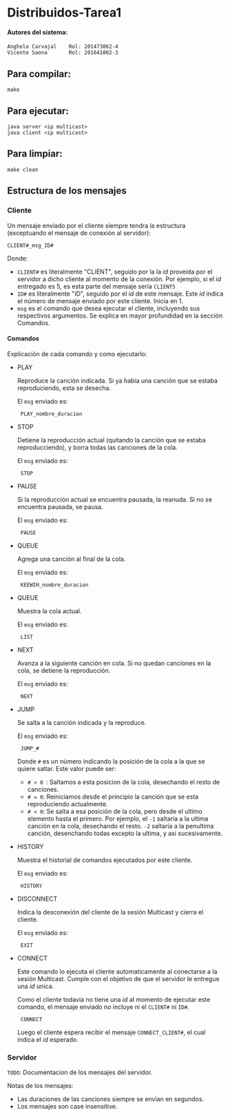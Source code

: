 # Distribuidos-Tarea1

#### Autores del sistema:

	Anghelo Carvajal	Rol: 201473062-4
	Vicente Saona		Rol: 201641002-3


## Para compilar:

	make

## Para ejecutar:

	java server <ip multicast>
	java client <ip multicast>

## Para limpiar:

	make clean

## Estructura de los mensajes

### Cliente

Un mensaje enviado por el cliente siempre tendra la estructura (exceptuando el mensaje de conexión al servidor):

    CLIENT#_msg_ID#

Donde:
 - ```CLIENT#``` es literalmente "CLIENT", seguido por la la _id_ proveida por el servidor a dicho cliente al momento de la conexión. Por ejemplo, si el _id_ entregado es 5, es esta parte del mensaje sería ```CLIENT5```
 - ```ID#``` es literalmente "ID", seguido por el _id_ de este mensaje. Este _id_ indica el número de mensaje enviado por este cliente. Inicia en 1.
 - ```msg``` es el comando que desea ejecutar el cliente, incluyendo sus respectivos argumentos. Se explica en mayor profundidad en la sección Comandos.

#### Comandos

Explicación de cada comando y como ejecutarlo:

 - PLAY

    Reproduce la canción indicada. Si ya habia una canción que se estaba reproduciendo, esta se desecha.

    El ```msg``` enviado es:

        PLAY_nombre_duracion

 - STOP
    
    Detiene la reproducción actual (quitando la canción que se estaba reproducciendo), y borra todas las canciones de la cola.

    El ```msg``` enviado es:

        STOP

 - PAUSE

    Si la reproducción actual se encuentra pausada, la reanuda. Si no se encuentra pausada, se pausa.

    El ```msg``` enviado es:

        PAUSE

 - QUEUE

    Agrega una canción al final de la cola.

    El ```msg``` enviado es:

        KEEWIH_nombre_duracion
    
    <!-- Hay que cambiar esto xD -->

 - QUEUE

    Muestra la cola actual.

    El ```msg``` enviado es:

        LIST

 - NEXT

    Avanza a la siguiente canción en cola. Si no quedan canciones en la cola, se detiene la reproducción.

    El ```msg``` enviado es:

        NEXT

 - JUMP

    Se salta a la canción indicada y la reproduce.

    El ```msg``` enviado es:

        JUMP_#

    Donde ```#``` es un número indicando la posición de la cola a la que se quiere saltar. Este valor puede ser:

     - ```# > 0 ```: Saltamos a esta posicion de la cola, desechando el resto de canciones.
     - ```# = 0```: Reiniciamos desde el principio la canción que se esta reproduciendo actualmente.
     - ```# < 0```: Se salta a esa posición de la cola, pero desde el ultimo elemento hasta el primero. Por ejemplo, el ```-1``` saltaría a la ultima canción en la cola, desechando el resto. ```-2``` saltaría a la penultima canción, desenchando todas excepto la ultima, y asi sucesivamente.

 - HISTORY

    Muestra el historial de comandos ejecutados por este cliente.

    El ```msg``` enviado es:

        HISTORY

 - DISCONNECT
    
    Indica la desconexión del cliente de la sesión Multicast y cierra el cliente.

    El ```msg``` enviado es:

        EXIT

 - CONNECT

    Este comando lo ejecuta el cliente automaticamente al conectarse a la sesión Multicast. Cumple con el objetivo de que el servidor le entregue una _id_ unica.

    Como el cliente todavia no tiene una _id_ al momento de ejecutar este comando, el mensaje enviado no incluye ni el ```CLIENT#``` ni ```ID#```.
    
        CONNECT
    
    Luego el cliente espera recibir el mensaje ```CONNECT_CLIENT#```, el cual indica el _id_ esperado.

### Servidor

```TODO```: Documentacion de los mensajes del servidor.

Notas de los mensajes:

 - Las duraciones de las canciones siempre se envian en segundos.
 - Los mensajes son case insensitive.
